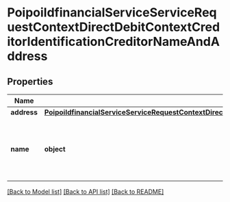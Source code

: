 # PoipoiIdfinancialServiceServiceRequestContextDirectDebitContextCreditorIdentificationCreditorNameAndAddress

## Properties
Name | Type | Description | Notes
------------ | ------------- | ------------- | -------------
**address** | [**PoipoiIdfinancialServiceServiceRequestContextDirectDebitContextCreditorIdentificationCreditorNameAndAddressAddress**](PoipoiIdfinancialServiceServiceRequestContextDirectDebitContextCreditorIdentificationCreditorNameAndAddressAddress.md) |  | 
**name** | **object** | Specifies a character string with a maximum length of 70characters.&lt;br/&gt; | 

[[Back to Model list]](../README.md#documentation-for-models) [[Back to API list]](../README.md#documentation-for-api-endpoints) [[Back to README]](../README.md)

